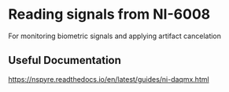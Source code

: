 # Reading signals from NI-6008
For monitoring biometric signals and applying artifact cancelation

## Useful Documentation
https://nspyre.readthedocs.io/en/latest/guides/ni-daqmx.html
